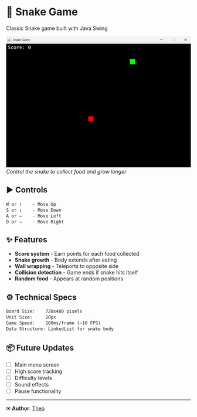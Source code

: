 # 🐍 Snake Game

Classic Snake game built with Java Swing

![Game Preview](src/images/snake-game-screenshot.png)  
*Control the snake to collect food and grow longer*

## ▶ Controls

```
W or ↑    - Move Up
S or ↓    - Move Down
A or ←    - Move Left
D or →    - Move Right
```

## ✨ Features

- **Score system** - Earn points for each food collected
- **Snake growth** - Body extends after eating
- **Wall wrapping** - Teleports to opposite side
- **Collision detection** - Game ends if snake hits itself
- **Random food** - Appears at random positions

## ⚙ Technical Specs

```
Board Size:    720x480 pixels
Unit Size:     20px
Game Speed:    100ms/frame (~10 FPS)
Data Structure: LinkedList for snake body
```

## 📦 Future Updates

- [ ] Main menu screen
- [ ] High score tracking
- [ ] Difficulty levels
- [ ] Sound effects
- [ ] Pause functionality

---

✉ **Author**: [Theo](https://github.com/Theodtell)
